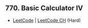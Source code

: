 ## 770. Basic Calculator IV

-  [LeetCode](https://leetcode.com/problems/basic-calculator-iv/) | [LeetCode CH](https://leetcode.cn/problems/basic-calculator-iv/) (Hard)
